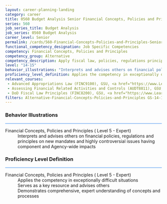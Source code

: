 ```yaml
---
layout: career-planning-landing
category: career
title: 0560 Budget Analysis Senior Financial Concepts, Policies and Principles
series: 560
job_series_title: Budget Analysis
job_series: 0560 Budget Analysis
career_level: Senior
permalink: /cards/560-Financial-Concepts-Policies-and-Principles-Senior
functional_competency_designation: Job Specific Competencies
competency: Financial Concepts, Policies and Principles
competency_group: Alternative
competency_description: Apply fiscal law, policies, regulations principles, standards, and procedures to financial management activities
level: "14-15"
behavior_illustrations: "Interprets and advises others on financial policies, regulations and principles on new mandates and highly controversial issues having component and Agency-wide impacts"
proficiency_level_definition: Applies the competency in exceptionally difficult situations ? Serves as a key resource and advises others ? Demonstrates comprehensive, expert understanding of concepts and processes
relevant_courses: 
 - Advanced Appropriations Law (FINC9100), GSU, <a href="https://www.LearnAtGSUSA.com/FINC9111">https://www.LearnAtGSUSA.com/FINC9111</a>
 - Assessing Financial Related Activities and Controls (AUDT8811), GSU, <a href="https://www.LearnAtGSUSA.com/AUDT8826">https://www.LearnAtGSUSA.com/AUDT8826</a>
 - DoD Fiscal Law Principles (FINC8200), GSU, <a href="https://www.LearnAtGSUSA.com/FINC8211">https://www.LearnAtGSUSA.com/FINC8211</a>
filters: Alternative-Financial-Concepts-Policies-and-Principles GS-14-15 series-0560
---
```


<div class="desktop:grid-col-6 margin-y-3">
  <div class="border-top-2 bg-white padding-3 shadow-5 height-full members-hover border-1px button-border border-top-blue radius-lg card-text-color">
    <h3>Behavior Illustrations</h3>
    <hr style="background-color: #2680EB !important;"/>
    <dl class="text-base card-content-color"><dt>Financial Concepts, Policies and Principles ( Level 5 - Expert)</dt><dd>Interprets and advises others on financial policies, regulations and principles on new mandates and highly controversial issues having component and Agency-wide impacts</dd></dl>
  </div>
</div>
<div class="desktop:grid-col-6 margin-y-3">
  <div class="border-top-2 bg-white padding-3 shadow-5 height-full members-hover border-1px button-border border-top-blue radius-lg card-text-color">
    <h3>Proficiency Level Definition</h3>
     <hr style="background-color: #2680EB !important;"/>
    <dl class="text-base card-content-color"><dt>Financial Concepts, Policies and Principles ( Level 5 - Expert)</dt><dd>Applies the competency in exceptionally difficult situations </dd><dd> Serves as a key resource and advises others </dd><dd> Demonstrates comprehensive, expert understanding of concepts and processes</dd></dl>
  </div>
</div>